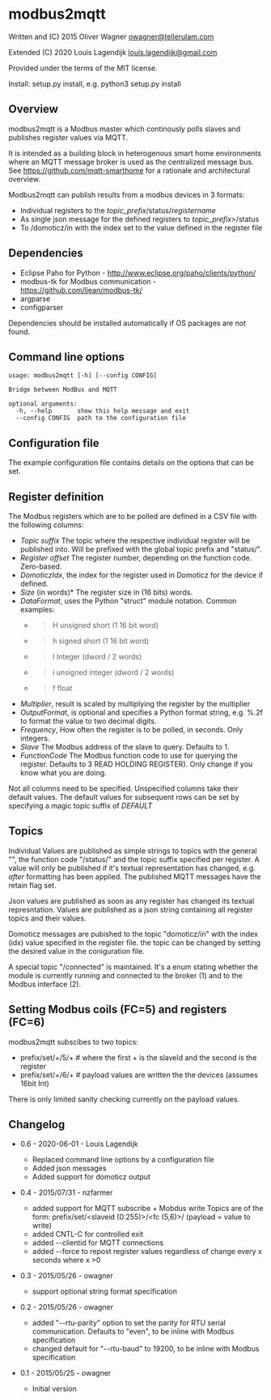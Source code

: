 modbus2mqtt
===========

  Written and (C) 2015 Oliver Wagner <owagner@tellerulam.com> 

  Extended (C) 2020 Louis Lagendijk <louis.lagendijk@gmail.com>
  
  Provided under the terms of the MIT license.

Install:
<your python executable> setup.py install, e.g.
python3 setup.py install

Overview
--------
modbus2mqtt is a Modbus master which continously polls slaves and publishes
register values via MQTT.

It is intended as a building block in heterogenous smart home environments where 
an MQTT message broker is used as the centralized message bus.
See https://github.com/mqtt-smarthome for a rationale and architectural overview.

Modbus2mqtt can publish results from a modbus devices in 3 formats:
* Individual registers to the  _topic_prefix_/status/_registername_
* As single json message for the defined registers to _topic_prefix_>/status
* To /domoticz/in with the index set to the value defined in the register file


Dependencies
------------
* Eclipse Paho for Python - http://www.eclipse.org/paho/clients/python/
* modbus-tk for Modbus communication - https://github.com/ljean/modbus-tk/
* argparse
* configparser

Dependencies should be installed automatically if OS packages are not found.


Command line options
--------------------
    usage: modbus2mqtt [-h] [--config CONFIG]

    Bridge between ModBus and MQTT

    optional arguments:
      -h, --help       show this help message and exit
      --config CONFIG  path to the configuration file

Configuration file
------------------
The example configuration file contains details on the options that can be set. 
      
Register definition
-------------------
The Modbus registers which are to be polled are defined in a CSV file with
the following columns:

* *Topic suffix*
  The topic where the respective individual register will be published into. Will
  be prefixed with the global topic prefix and "status/".
* *Register offset*
  The register number, depending on the function code. Zero-based.
* *DomoticzIdx*, the index for the register used in Domoticz for the device if defined.
* *Size* (in words)*
  The register size in (16 bits) words.
* *DataFormat*, uses the Python
  "struct" module notation. Common examples:
    - >H unsigned short (1 16 bit word)
    - >h signed short (1 16 bit word)
     - >I Integer (dword / 2 words)
     - >i unsigned integer (dword / 2 words)
    - >f float
* *Multiplier*, result is scaled by multiplying the register by the multiplier  
* *OutputFormat*, is optional and specifies a Python format string, e.g.
      %.2f to format the value to two decimal digits.
* *Frequency*, How often the register is to be polled, in seconds. Only integers.
* *Slave* The Modbus address of the slave to query. Defaults to 1.
* *FunctionCode* The Modbus function code to use for querying the register. Defaults
  to 3 READ HOLDING REGISTER). Only change if you know what you are doing.

Not all columns need to be specified. Unspecified columns take their
default values. The default values for subsequent rows can be set
by specifying a magic topic suffix of *DEFAULT*

Topics
------
Individual Values are published as simple strings to topics with the general "<prefix>",
the function code "/status/" and the topic suffix specified per register.
A value will only be published if it's textual representation has changed,
e.g. _after_ formatting has been applied. The published MQTT messages have
the retain flag set.

Json values are published as soon as any register has changed its textual represntation.
Values are published as a json string containing all register topics and their values.

Domoticz messages are pubished to the topic "domoticz/in" with the index (idx) value 
specified in the register file. the topic can be changed by setting the desired value in
the coniguration file.

A special topic "<prefix>/connected" is maintained. 
It's a enum stating whether the module is currently running and connected to 
the broker (1) and to the Modbus interface (2).

Setting Modbus coils (FC=5) and registers (FC=6)
------------------------------------------------

modbus2mqtt subscibes to two topics:

- prefix/set/+/5/+  # where the first + is the slaveId and the second is the register
- prefix/set/+/6/+  # payload values are written the the devices (assumes 16bit Int)

There is only limited sanity checking currently on the payload values.


Changelog
---------
* 0.6 - 2020-06-01 - Louis Lagendijk
  - Replaced command line options by a configuration file
  - Added json messages
  - Added support for domoticz output

* 0.4 - 2015/07/31 - nzfarmer
  - added support for MQTT subscribe + Mobdus write
    Topics are of the form: prefix/set/<slaveid (0:255)>/<fc (5,6)>/<register>  (payload = value to write)
  - added CNTL-C for controlled exit
  - added --clientid for MQTT connections
  - added --force to repost register values regardless of change every x seconds where x >0
	
* 0.3 - 2015/05/26 - owagner
  - support optional string format specification
* 0.2 - 2015/05/26 - owagner
  - added "--rtu-parity" option to set the parity for RTU serial communication. Defaults to "even",
    to be inline with Modbus specification
  - changed default for "--rtu-baud" to 19200, to be inline with Modbus specification

* 0.1 - 2015/05/25 - owagner
  - Initial version
  
